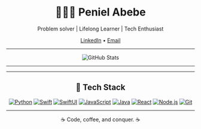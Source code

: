 <h1 align="center">👩🏽‍💻 Peniel Abebe</h1>
<p align="center">
  Problem solver | Lifelong Learner | Tech Enthusiast
</p>

<p align="center">
  <a href="https://www.linkedin.com/in/peniel-abebe/">LinkedIn</a> •
<!--   <a href="https://www.penielabebe.com">Portfolio</a> • -->
  <a href="penielabebe1@gmail.com">Email</a>
</p>

---

<p align="center">
  <img src="https://github-readme-stats.vercel.app/api?username=PenielA&show_icons=true&count_private=true&theme=dark" alt="GitHub Stats">
</p>

---

<!-- <h2 align="center">🚀 Featured Projects</h2>

<p align="center">
  <a href="https://github.com/YourGitHubUsername/project1">
    <img src="https://github-readme-stats.vercel.app/api/pin/?username=YourGitHubUsername&repo=project1&theme=dark" alt="Project 1">
  </a>
  <a href="https://github.com/YourGitHubUsername/project2">
    <img src="https://github-readme-stats.vercel.app/api/pin/?username=YourGitHubUsername&repo=project2&theme=dark" alt="Project 2">
  </a>
 </p>  -->
---

<h2 align="center">🔧 Tech Stack</h2>
<p align="center">
  <a href="https://www.python.org/"><img src="https://img.shields.io/badge/Python-black?style=for-the-badge&logo=python&labelColor=black" alt="Python"></a>
  <a href="https://developer.apple.com/swift/"><img src="https://img.shields.io/badge/Swift-black?style=for-the-badge&logo=swift&labelColor=black" alt="Swift"></a>
  <a href="https://developer.apple.com/xcode/swiftui/"><img src="https://img.shields.io/badge/SwiftUI-black?style=for-the-badge&logo=swift&labelColor=black" alt="SwiftUI"></a>
  <a href="https://developer.mozilla.org/en-US/docs/Web/JavaScript"><img src="https://img.shields.io/badge/JavaScript-black?style=for-the-badge&logo=javascript&labelColor=black" alt="JavaScript"></a>
  <a href="https://www.java.com/"><img src="https://img.shields.io/badge/Java-black?style=for-the-badge&logo=java&labelColor=black" alt="Java"></a>
  <a href="https://reactjs.org/"><img src="https://img.shields.io/badge/React-black?style=for-the-badge&logo=react&labelColor=black" alt="React"></a>
  <a href="https://nodejs.org/"><img src="https://img.shields.io/badge/Node.js-black?style=for-the-badge&logo=node.js&labelColor=black" alt="Node.js"></a>
  <a href="https://git-scm.com/"><img src="https://img.shields.io/badge/Git-black?style=for-the-badge&logo=git&labelColor=black" alt="Git"></a>
</p>

---

<p align="center">
  ☕ Code, coffee, and conquer. ☕
</p>
